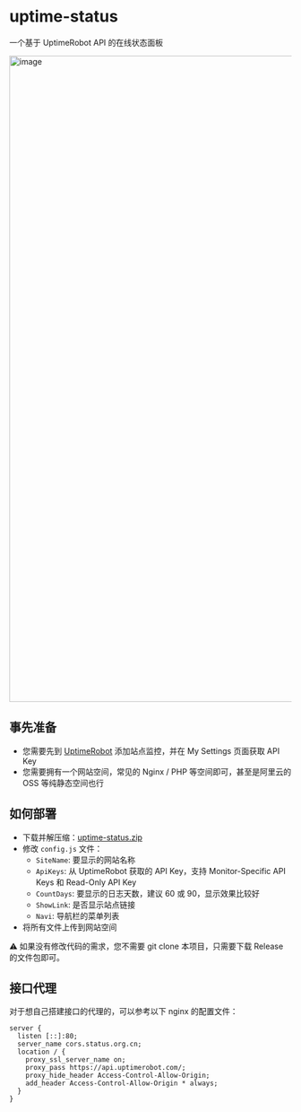 # uptime-status

一个基于 UptimeRobot API 的在线状态面板

<img width="1152" alt="image" src="https://user-images.githubusercontent.com/25887822/178935137-6d23521d-5894-4fb8-922d-3575be4f7abc.png">

## 事先准备

- 您需要先到 [UptimeRobot](https://uptimerobot.com/ "UptimeRobot") 添加站点监控，并在 My Settings 页面获取 API Key
- 您需要拥有一个网站空间，常见的 Nginx / PHP 等空间即可，甚至是阿里云的 OSS 等纯静态空间也行

## 如何部署

- 下载并解压缩：[uptime-status.zip](https://github.com/yb/uptime-status/releases/latest/download/uptime-status.zip "uptime-status.zip") 
- 修改 `config.js` 文件：
   - `SiteName`: 要显示的网站名称
   - `ApiKeys`: 从 UptimeRobot 获取的 API Key，支持 Monitor-Specific API Keys 和 Read-Only API Key
   - `CountDays`: 要显示的日志天数，建议 60 或 90，显示效果比较好
   - `ShowLink`: 是否显示站点链接
   - `Navi`: 导航栏的菜单列表
- 将所有文件上传到网站空间

⚠️ 如果没有修改代码的需求，您不需要 git clone 本项目，只需要下载 Release 的文件包即可。

## 接口代理

对于想自己搭建接口的代理的，可以参考以下 nginx 的配置文件：

```
server {
  listen [::]:80;
  server_name cors.status.org.cn;
  location / {
    proxy_ssl_server_name on;
    proxy_pass https://api.uptimerobot.com/;
    proxy_hide_header Access-Control-Allow-Origin;
    add_header Access-Control-Allow-Origin * always;
  }
}
```
